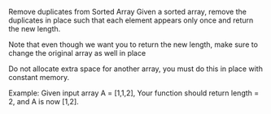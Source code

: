 Remove duplicates from Sorted Array
Given a sorted array, remove the duplicates in place such that each element appears only once and return the new length.

Note that even though we want you to return the new length, make sure to change the original array as well in place

Do not allocate extra space for another array, you must do this in place with constant memory.

 Example: 
Given input array A = [1,1,2],
Your function should return length = 2, and A is now [1,2]. 
